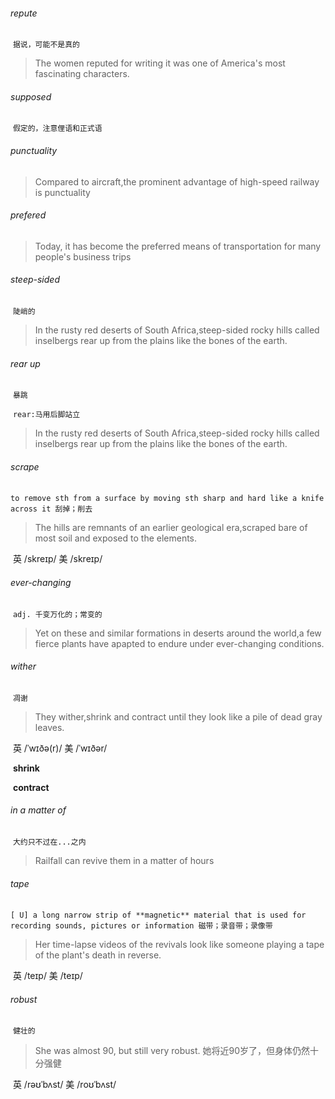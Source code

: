 ###### repute

​	`据说，可能不是真的`

> The women reputed for writing it was one of America's most fascinating characters.

###### supposed

​	`假定的，注意俚语和正式语`

###### punctuality

> Compared to aircraft,the prominent advantage of high-speed railway is punctuality

###### prefered

> Today, it has become the preferred means of transportation for many people's business trips

###### steep-sided

​	`陡峭的`

>In the rusty red deserts of South Africa,steep-sided rocky hills called inselbergs rear up from the plains like the bones of the earth.

###### rear up

​	`暴跳`

​	`rear:马用后脚站立`

> In the rusty red deserts of South Africa,steep-sided rocky hills called inselbergs rear up from the plains like the bones of the earth.

###### scrape

​	`to remove sth from a surface by moving sth sharp and hard like a knife across it 刮掉；削去`

> The hills are remnants of an earlier geological era,scraped bare of most soil and exposed to the elements.

​	英 /skreɪp/  美 /skreɪp/

###### ever-changing

​	`adj. 千变万化的；常变的`

> Yet on these and similar formations in deserts around the world,a few fierce plants have apapted to endure under ever-changing conditions.

###### wither

​	`凋谢`

>They wither,shrink and contract until they look like a pile of dead gray leaves.

​	英 /ˈwɪðə(r)/  美 /ˈwɪðər/

​	**shrink**

​	**contract**

###### in a matter of

​	`大约只不过在...之内`

> Railfall can revive them in a matter of hours

###### tape

​	`[ U] a long narrow strip of **magnetic** material that is used for recording sounds, pictures or information 磁带；录音带；录像带`

> Her time-lapse videos of the revivals look like someone playing a tape of the plant's death in reverse.

​	英 /teɪp/  美 /teɪp/

###### robust

​	`健壮的`

> She was almost 90, but still very robust. 她将近90岁了，但身体仍然十分强健

​	英 /rəʊˈbʌst/  美 /roʊˈbʌst/
